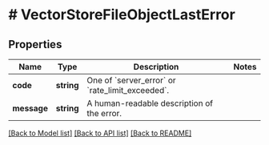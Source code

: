 # # VectorStoreFileObjectLastError

## Properties

Name | Type | Description | Notes
------------ | ------------- | ------------- | -------------
**code** | **string** | One of &#x60;server_error&#x60; or &#x60;rate_limit_exceeded&#x60;. |
**message** | **string** | A human-readable description of the error. |

[[Back to Model list]](../../README.md#models) [[Back to API list]](../../README.md#endpoints) [[Back to README]](../../README.md)
